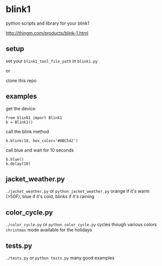 blink1
======

python scripts and library for your blink1

http://thingm.com/products/blink-1.html

## setup
set your `blink1_tool_file_path` in `blink1.py`

or 

clone this repo 

## examples
get the device
```
from blink1 import Blink1
b = Blink1()
```
call the blink method
```
b.blink(10, hex_color='#8BC542')
```
call blue and wait for 10 seconds
```
b.blue()
b.delay(10)
```

## jacket_weather.py
`./jacket_weather.py` or `python jacket_weather.py`
orange if it's warm (>50F), blue if it's cold,
blinks if it's raining

## color_cycle.py
`./color_cycle.py` or `python color_cycle.py`
cycles though various colors
`christmas` mode available for the holidays

## tests.py
`./tests.py` or `python tests.py`
many good examples